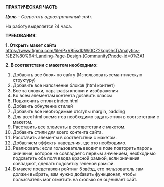 **ПРАКТИЧЕСКАЯ ЧАСТЬ**

_**Цель** - Сверстать одностраничный сайт._

На работу выделяется 24 часа.

**ТРЕБОВАНИЯ:**

**1. Открыть макет сайта**
https://www.figma.com/file/PxV85sdIzWj0CZ2kqg0hsT/Analytics-%E2%80%94-Landing-Page-Design-(Community)?node-id=0%3A1

**2. В соответствии с макетом необходимо:**
1. Добавить все блоки по сайту (Использовать семантическую структуру)
2. Добавить все наполнение блоков (html контент)
3. Все заголовки, параграфы кнопки и изображения
4. Ко всем элементам контента добавить классы
5. Подключить стили к index.html
6. Добавить обнуление стилей
7. Добавить все необходимые отступы margin, padding
8. Для всех html элементов необходимо задать стили в соответствии с макетом.
9. Расставить все элементы в соответствии с макетом.
10. Добавить стили для всего контента сайта.
11. Расставить элементы в соответствии с макетом.
12. Добавляем эффекты наведения, где это необходимо.
13. Реализовать: если пользователь вводит в поле повторить пароль значение, которое не совпадает с первым значением, необходимо подсветить оба поля ввода красной рамкой, если значения совпадают, сделать подсветку зеленой рамкой.
14. В макете представлен рейтинг 5 звёзд, его пользователь сам должен выбрать, вам нужно добавить функционал, чтобы пользователь мог отметить на сколько он оценивает сайт.